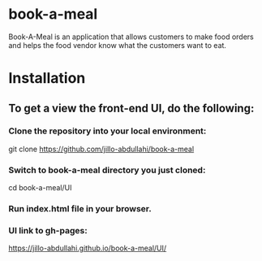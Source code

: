 # book-a-meal
Book-A-Meal is an application that allows customers to make food orders and helps the food vendor know what the customers want to eat.

# Installation
## To get a view the front-end UI, do the following:  
### Clone the repository into your local environment:  

git clone https://github.com/jillo-abdullahi/book-a-meal  
### Switch to book-a-meal directory you just cloned:  

cd book-a-meal/UI  
### Run index.html file in your browser.  

### UI link to gh-pages:  

https://jillo-abdullahi.github.io/book-a-meal/UI/
